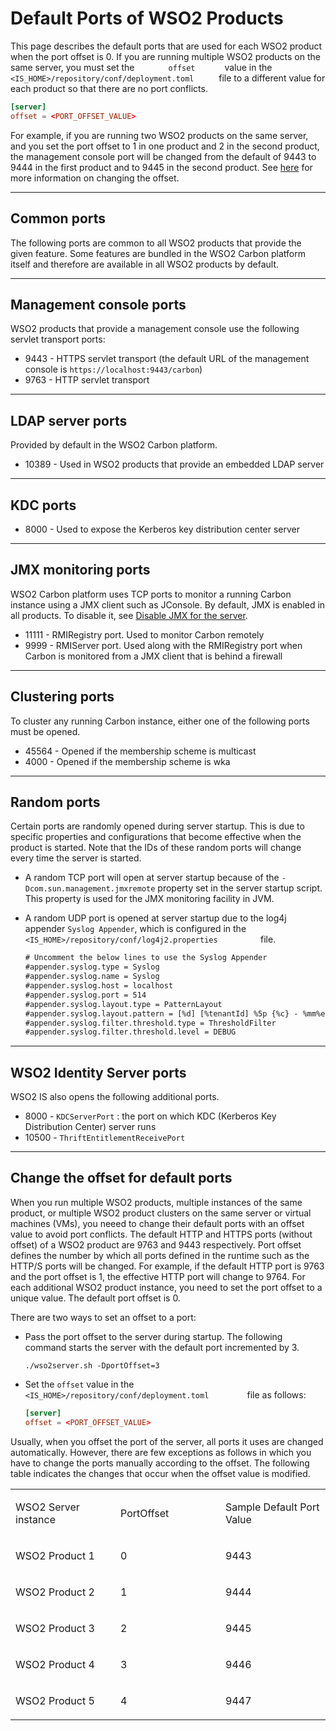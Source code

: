 # Default Ports of WSO2 Products

This page describes the default ports that are used for each WSO2
product when the port offset is 0. If you are running multiple WSO2
products on the same server, you must set the
`        offset       ` value in the 
`         <IS_HOME>/repository/conf/deployment.toml      ` file to a
different value for each product so that there are no port conflicts.

``` toml
[server]
offset = <PORT_OFFSET_VALUE>
```

For example, if you are running two WSO2 products on the same server,
and you set the port offset to 1 in one product and 2 in the second
product, the management console port will be changed from the default of
9443 to 9444 in the first product and to 9445 in the second product. See
[here](#change-the-offset-for-default-ports) for more information on
changing the offset.

---

## Common ports

The following ports are common to all WSO2 products that provide the
given feature. Some features are bundled in the WSO2 Carbon platform
itself and therefore are available in all WSO2 products by default.

---

## Management console ports

WSO2 products that provide a management console use the following
servlet transport ports:

-   9443 - HTTPS servlet transport (the default URL of the management
    console is `https://localhost:9443/carbon`)
-   9763 - HTTP servlet transport

---

## LDAP server ports

Provided by default in the WSO2 Carbon platform.

-   10389 - Used in WSO2 products that provide an embedded LDAP server

---

## KDC ports

-   8000 - Used to expose the Kerberos key distribution center server

---

## JMX monitoring ports

WSO2 Carbon platform uses TCP ports to monitor a running Carbon instance
using a JMX client such as JConsole. By default, JMX is enabled in all
products. To disable it, see [Disable JMX for the server](/deploy/monitor/jmx-based-monitoring/#disable-jmx-for-the-server).

-   11111 - RMIRegistry port. Used to monitor Carbon remotely
-   9999 - RMIServer port. Used along with the RMIRegistry port when
    Carbon is monitored from a JMX client that is behind a firewall

---

## Clustering ports

To cluster any running Carbon instance, either one of the following
ports must be opened.

-   45564 - Opened if the membership scheme is multicast
-   4000 - Opened if the membership scheme is wka

---

## Random ports

Certain ports are randomly opened during server startup. This is due to
specific properties and configurations that become effective when the
product is started. Note that the IDs of these random ports will change
every time the server is started.

-   A random TCP port will open at server startup because of the
    `-Dcom.sun.management.jmxremote` property set
    in the server startup script. This property is used for the
    JMX monitoring facility in JVM.
-   A random UDP port is opened at server startup due to the log4j
    appender `Syslog Appender`, which is
    configured in the
    `           <IS_HOME>/repository/conf/log4j2.properties          `
    file.

    ``` xml
    # Uncomment the below lines to use the Syslog Appender
    #appender.syslog.type = Syslog
    #appender.syslog.name = Syslog
    #appender.syslog.host = localhost
    #appender.syslog.port = 514
    #appender.syslog.layout.type = PatternLayout
    #appender.syslog.layout.pattern = [%d] [%tenantId] %5p {%c} - %mm%ex%n
    #appender.syslog.filter.threshold.type = ThresholdFilter
    #appender.syslog.filter.threshold.level = DEBUG
    ```
    
---

## WSO2 Identity Server ports

WSO2 IS also opens the following additional ports.

-   8000 - `KDCServerPort` : the port on which KDC (Kerberos Key Distribution
    Center) server runs
-   10500 - `ThriftEntitlementReceivePort`

---

## Change the offset for default ports

When you run multiple WSO2 products, multiple instances of the same
product, or multiple WSO2 product clusters on the same server or virtual
machines (VMs), you neeed to change their default ports with an offset value
to avoid port conflicts. The default HTTP and HTTPS ports (without
offset) of a WSO2 product are 9763 and 9443 respectively. Port offset
defines the number by which all ports defined in the runtime such as the
HTTP/S ports will be changed. For example, if the default HTTP port is
9763 and the port offset is 1, the effective HTTP port will change to
9764. For each additional WSO2 product instance, you need to set the port offset
to a unique value. The default port offset is 0.

There are two ways to set an offset to a port:

-   Pass the port offset to the server during startup. The following
    command starts the server with the default port incremented by 3.
    
    ```
    ./wso2server.sh -DportOffset=3
    ```
    
-   Set the `offset` value in the
    `          <IS_HOME>/repository/conf/deployment.toml         ` file as
    follows: 

    ``` toml
    [server]
    offset = <PORT_OFFSET_VALUE>
    ```

Usually, when you offset the port of the server, all ports it uses are
changed automatically. However, there are few exceptions as follows in
which you have to change the ports manually according to the offset. The
following table indicates the changes that occur when the offset value
is modified.

<table>
<colgroup>
<col style="width: 33%" />
<col style="width: 33%" />
<col style="width: 33%" />
</colgroup>
<tbody>
<tr class="odd">
<td><p>WSO2 Server instance</p></td>
<td><p>PortOffset</p></td>
<td><p>Sample Default Port Value</p></td>
</tr>
<tr class="even">
<td><p>WSO2 Product 1</p></td>
<td><p>0</p></td>
<td><p>9443</p></td>
</tr>
<tr class="odd">
<td><p>WSO2 Product 2</p></td>
<td><p>1</p></td>
<td><p>9444</p></td>
</tr>
<tr class="even">
<td><p>WSO2 Product 3</p></td>
<td><p>2</p></td>
<td><p>9445</p></td>
</tr>
<tr class="odd">
<td><p>WSO2 Product 4</p></td>
<td><p>3</p></td>
<td><p>9446</p></td>
</tr>
<tr class="even">
<td><p>WSO2 Product 5</p></td>
<td><p>4</p></td>
<td><p>9447</p></td>
</tr>
</tbody>
</table>

